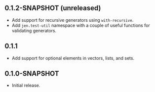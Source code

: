 ## 0.1.2-SNAPSHOT (unreleased)
 * Add support for recursive generators using `with-recursive`.
 * Add `jen.test-util` namespace with a couple of useful functions for validating generators.

## 0.1.1
 * Add support for optional elements in vectors, lists, and sets.

## 0.1.0-SNAPSHOT
 * Initial release.
